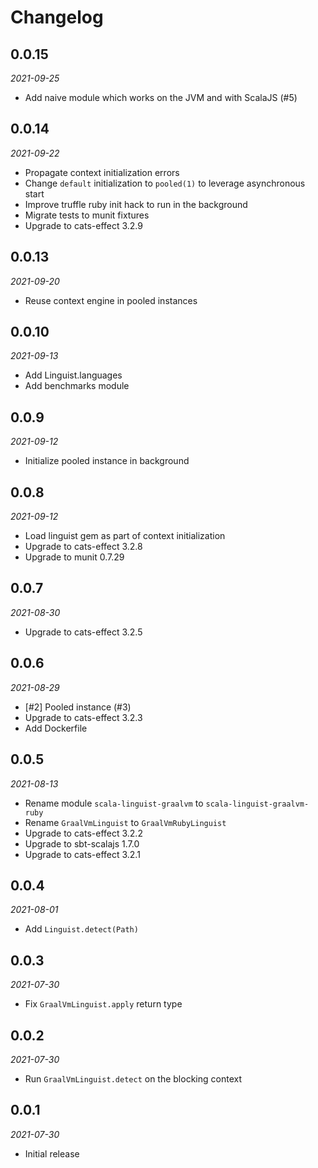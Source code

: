 # Changelog

## 0.0.15

_2021-09-25_

 * Add naive module which works on the JVM and with ScalaJS (#5)

## 0.0.14

_2021-09-22_

 * Propagate context initialization errors
 * Change `default` initialization to `pooled(1)` to leverage asynchronous start
 * Improve truffle ruby init hack to run in the background
 * Migrate tests to munit fixtures
 * Upgrade to cats-effect 3.2.9

## 0.0.13

_2021-09-20_

 * Reuse context engine in pooled instances

## 0.0.10

_2021-09-13_

 * Add Linguist.languages
 * Add benchmarks module

## 0.0.9

_2021-09-12_

* Initialize pooled instance in background

## 0.0.8

_2021-09-12_

 * Load linguist gem as part of context initialization
 * Upgrade to cats-effect 3.2.8
 * Upgrade to munit 0.7.29

## 0.0.7

_2021-08-30_

 * Upgrade to cats-effect 3.2.5

## 0.0.6

_2021-08-29_

 * [#2] Pooled instance (#3)
 * Upgrade to cats-effect 3.2.3
 * Add Dockerfile

## 0.0.5

_2021-08-13_

 * Rename module `scala-linguist-graalvm` to `scala-linguist-graalvm-ruby`
 * Rename `GraalVmLinguist` to `GraalVmRubyLinguist`
 * Upgrade to cats-effect 3.2.2
 * Upgrade to sbt-scalajs 1.7.0
 * Upgrade to cats-effect 3.2.1

## 0.0.4

_2021-08-01_

 * Add `Linguist.detect(Path)`

## 0.0.3

_2021-07-30_

 * Fix `GraalVmLinguist.apply` return type

## 0.0.2

_2021-07-30_

 * Run `GraalVmLinguist.detect` on the blocking context

## 0.0.1

_2021-07-30_

 * Initial release